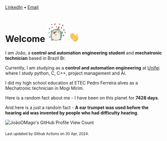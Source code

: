 [LinkedIn](https://www.linkedin.com/in/joão-pedro-gozzoli-b95641301/) &bull;
[Email](joaopedrogozzoli@gmail.com)

# Welcome <img src="happy.gif" height="64px" /> <img src="wave.gif" height="32px" />

I am João, a  **control and automation engineering student** and **mechatronic technician** based in Brazil Br.

Currently, I am studying as a **control and automation engineering** at [Unifei](https://unifei.edu.br) where I study python, C, C++, project management and Ai.

I did my high school education at ETEC Pedro Ferreira alves as a Mechatronic technician in Mogi Mirim.

Here is a random fact about me - I have been on this planet for **7428 days**.

And here is a just a random fact -  **A ear trumpet was used before the hearing aid was invented by people who had difficulty hearing**.

![JoãoOMago's GitHub Profile View Count](https://komarev.com/ghpvc/?username=JoaoOMago)

<sub>Last updated by Github Actions on 30 Apr, 2024.</sub>

